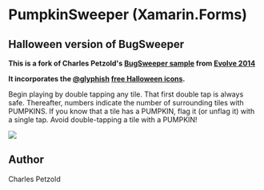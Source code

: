 PumpkinSweeper (Xamarin.Forms)
==============================

Halloween version of BugSweeper
-------------------------------

**This is a fork of Charles Petzold's [BugSweeper sample](https://github.com/xamarin/xamarin-forms-samples/tree/master/BugSweeper) from [Evolve 2014](http://evolve.xamarin.com)**

**It incorporates the [@glyphish](https://twitter.com/glyphish/) [free Halloween icons](https://twitter.com/glyphish/status/527491592496504832).**

Begin playing by double tapping any tile. That first double tap is always safe.
Thereafter, numbers indicate the number of surrounding tiles with PUMPKINS. 
If you know that a tile has a PUMPKIN, flag it (or unflag it) with a single tap.
Avoid double-tapping a tile with a PUMPKIN!

![](Images/all-sml.png)


Author
------

Charles Petzold
